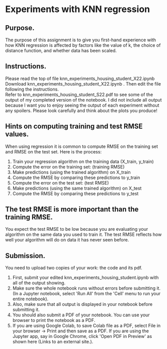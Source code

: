 # Experiments with KNN regression

## Purpose.  
The purpose of this assignment is to give you first-hand experience with how KNN regression is affected by factors like the value of k, the choice of distance function, and whether data has been scaled.

## Instructions.  
Please read the top of file knn_experiments_housing_student_X22.ipynb Download knn_experiments_housing_student_X22.ipynb .  Then edit the file following the instructions.  
Refer to knn_experiments_housing_student_S22.pdf to see some of the output of my completed version of the notebook.  I did not include all output because I want you to enjoy seeing the output of each experiment without any spoilers. Please look carefully and think about the plots you produce!

## Hints on computing training and test RMSE values.  
When using regression it is common to compute RMSE on the training set and RMSE on the test set.  Here is the process:
1. Train your regression algorithm on the training data  (X_train, y_train)
2. Compute the error on the training set:  (training RMSE)
3. Make predictions (using the trained algorithm) on X_train
4. Compute the RMSE by comparing these predictions to y_train
5. Compute the error on the test set:    (test RMSE)
6. Make predictions (using the same trained algorithm) on X_test
7. Compute the RMSE by comparing these predictions to y_test

## The test RMSE is more important than the training RMSE.  
You expect the test RMSE to be low because you are evaluating your algorithm on the same data you used to train it.  The test RMSE reflects how well your algorithm will do on data it has never seen before.

## Submission. 
You need to upload two copies of your work: the code and its pdf.
1. First, submit your edited knn_experiments_housing_student.ipynb with all of the output showing.  
2. Make sure the whole notebook runs without errors before submitting it.  (In a Jupyter notebook, select 'Run All' from the 'Cell' menu to run your entire notebook).  
3. Also, make sure that all output is displayed in your notebook before submitting it.
4. You should also submit a PDF of your notebook. You can use your browser to print the notebook as a PDF. 
5. If you are using Google Colab, to save Colab file as a PDF, select File in your browser -> Print and then save as a PDF. If you are using the Jupyter app, say in Google Chrome, click 'Open PDF in Preview' as shown here (Links to an external site.). 
